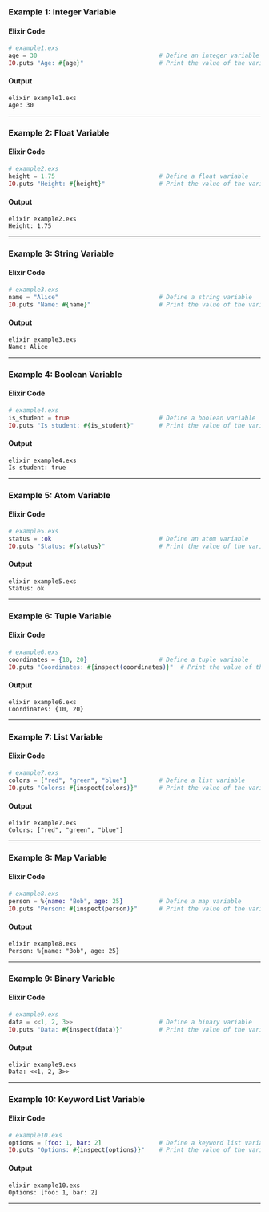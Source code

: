 
### Example 1: Integer Variable

#### Elixir Code

```elixir
# example1.exs
age = 30                                  # Define an integer variable
IO.puts "Age: #{age}"                     # Print the value of the variable
```

#### Output

```shell
elixir example1.exs
Age: 30
```
<hr>

### Example 2: Float Variable

#### Elixir Code

```elixir
# example2.exs
height = 1.75                             # Define a float variable
IO.puts "Height: #{height}"               # Print the value of the variable
```

#### Output

```shell
elixir example2.exs
Height: 1.75
```
<hr>

### Example 3: String Variable

#### Elixir Code

```elixir
# example3.exs
name = "Alice"                            # Define a string variable
IO.puts "Name: #{name}"                   # Print the value of the variable
```

#### Output

```shell
elixir example3.exs
Name: Alice
```
<hr>

### Example 4: Boolean Variable

#### Elixir Code

```elixir
# example4.exs
is_student = true                         # Define a boolean variable
IO.puts "Is student: #{is_student}"       # Print the value of the variable
```

#### Output

```shell
elixir example4.exs
Is student: true
```
<hr>

### Example 5: Atom Variable

#### Elixir Code

```elixir
# example5.exs
status = :ok                              # Define an atom variable
IO.puts "Status: #{status}"               # Print the value of the variable
```

#### Output

```shell
elixir example5.exs
Status: ok
```
<hr>

### Example 6: Tuple Variable

#### Elixir Code

```elixir
# example6.exs
coordinates = {10, 20}                    # Define a tuple variable
IO.puts "Coordinates: #{inspect(coordinates)}"  # Print the value of the variable
```

#### Output

```shell
elixir example6.exs
Coordinates: {10, 20}
```
<hr>

### Example 7: List Variable

#### Elixir Code

```elixir
# example7.exs
colors = ["red", "green", "blue"]         # Define a list variable
IO.puts "Colors: #{inspect(colors)}"      # Print the value of the variable
```

#### Output

```shell
elixir example7.exs
Colors: ["red", "green", "blue"]
```
<hr>

### Example 8: Map Variable

#### Elixir Code

```elixir
# example8.exs
person = %{name: "Bob", age: 25}          # Define a map variable
IO.puts "Person: #{inspect(person)}"      # Print the value of the variable
```

#### Output

```shell
elixir example8.exs
Person: %{name: "Bob", age: 25}
```
<hr>

### Example 9: Binary Variable

#### Elixir Code

```elixir
# example9.exs
data = <<1, 2, 3>>                        # Define a binary variable
IO.puts "Data: #{inspect(data)}"          # Print the value of the variable
```

#### Output

```shell
elixir example9.exs
Data: <<1, 2, 3>>
```
<hr>

### Example 10: Keyword List Variable

#### Elixir Code

```elixir
# example10.exs
options = [foo: 1, bar: 2]                # Define a keyword list variable
IO.puts "Options: #{inspect(options)}"    # Print the value of the variable
```

#### Output

```shell
elixir example10.exs
Options: [foo: 1, bar: 2]
```
<hr>
